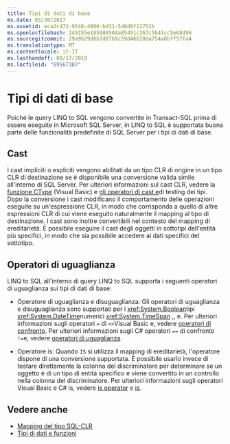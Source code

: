 ```yaml
---
title: Tipi di dati di base
ms.date: 03/30/2017
ms.assetid: eca2c472-9548-4800-bd31-5d8d9f11752b
ms.openlocfilehash: 249155e185986504a85451c367c5b41cc5e68d96
ms.sourcegitcommit: 29a9b29d8b7d07b9c59d46628da754a8bff57fa4
ms.translationtype: MT
ms.contentlocale: it-IT
ms.lasthandoff: 08/17/2019
ms.locfileid: "69567387"
---
```

# <a name="basic-data-types"></a>Tipi di dati di base
Poiché le query LINQ to SQL vengono convertite in Transact-SQL prima di essere eseguite in Microsoft SQL Server, in LINQ to SQL è supportata buona parte delle funzionalità predefinite di SQL Server  per i tipi di dati di base.  
  
## <a name="casting"></a>Cast  
 I cast impliciti o espliciti vengono abilitati da un tipo CLR di origine in un tipo CLR di destinazione se è disponibile una conversione valida simile all'interno di SQL Server. Per ulteriori informazioni sul cast CLR, vedere la [funzione CType](~/docs/visual-basic/language-reference/functions/ctype-function.md) (Visual Basic) e [gli operatori di cast e](~/docs/csharp/language-reference/operators/type-testing-and-cast.md)di testing dei tipi. Dopo la conversione i cast modificano il comportamento delle operazioni eseguite su un'espressione CLR, in modo che corrisponda a quello di altre espressioni CLR di cui viene eseguito naturalmente il mapping al tipo di destinazione. I cast sono inoltre convertibili nel contesto del mapping di ereditarietà. È possibile eseguire il cast degli oggetti in sottotipi dell'entità più specifici, in modo che sia possibile accedere ai dati specifici del sottotipo.  
  
## <a name="equality-operators"></a>Operatori di uguaglianza  
 LINQ to SQL all'interno di query LINQ to SQL supporta i seguenti operatori di uguaglianza sui tipi di dati di base:  
  
- Operatore di uguaglianza e disuguaglianza: Gli operatori di uguaglianza e disuguaglianza sono supportati per i <xref:System.Boolean>tipi <xref:System.DateTime>numerici <xref:System.TimeSpan> ,, e. Per ulteriori informazioni sugli operatori `=` di `<>`Visual Basic e, vedere [operatori di confronto](~/docs/visual-basic/language-reference/operators/comparison-operators.md). Per ulteriori informazioni sugli C# operatori `==` di confronto `!=`e, vedere [operatori di uguaglianza](~/docs/csharp/language-reference/operators/equality-operators.md).
  
- Operatore is: Quando `IS` si utilizza il mapping di ereditarietà, l'operatore dispone di una conversione supportata. È possibile usarlo invece di testare direttamente la colonna del discriminatore per determinare se un oggetto è di un tipo di entità specifico e viene convertito in un controllo nella colonna del discriminatore. Per ulteriori informazioni sugli operatori Visual Basic e C# is, vedere [is operator](~/docs/visual-basic/language-reference/operators/is-operator.md) e [is](~/docs/csharp/language-reference/operators/type-testing-and-cast.md#is-operator).  
  
## <a name="see-also"></a>Vedere anche

- [Mapping del tipo SQL-CLR](../../../../../../docs/framework/data/adonet/sql/linq/sql-clr-type-mapping.md)
- [Tipi di dati e funzioni](../../../../../../docs/framework/data/adonet/sql/linq/data-types-and-functions.md)
